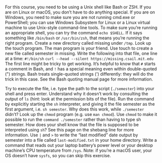 For this course, you need to be using a Unix shell like Bash or ZSH. If you are on Linux or macOS, you don’t have to do anything special. If you are on Windows, you need to make sure you are not running cmd.exe or PowerShell; you can use Windows Subsystem for Linux or a Linux virtual machine to use Unix-style command-line tools. To make sure you’re running an appropriate shell, you can try the command `echo $SHELL`. If it says something like `/bin/bash` or `/usr/bin/zsh`, that means you’re running the right program.
Create a new directory called missing under `/tmp`.
Look up the touch program. The man program is your friend.
Use touch to create a new file called semester in missing.
Write the following into that file, one line at a time:
`#!/bin/sh`
`curl --head --silent https://missing.csail.mit.edu`
The first line might be tricky to get working. It’s helpful to know that `#` starts a comment in Bash, and `!` has a special meaning even within double-quoted (") strings. Bash treats single-quoted strings (') differently: they will do the trick in this case. See the Bash quoting manual page for more information.

Try to execute the file, i.e. type the path to the script (`./semester`) into your shell and press enter. Understand why it doesn’t work by consulting the output of `ls` (hint: look at the permission bits of the file).
Run the command by explicitly starting the `sh` interpreter, and giving it the file semester as the first argument, i.e. `sh semester`. Why does this work, while `./semester` didn’t?
Look up the `chmod` program (e.g. use `man chmod`).
Use `chmod` to make it possible to run the `command ./semester` rather than having to type sh semester. How does your shell know that the file is supposed to be interpreted using `sh`? See this page on the shebang line for more information.
Use `|` and `>` to write the “last modified” date output by semester into a file called `last-modified.txt` in your home directory.
Write a command that reads out your laptop battery’s power level or your desktop machine’s CPU temperature from `/sys`. Note: if you’re a macOS user, your OS doesn’t have `sysfs`, so you can skip this exercise.
